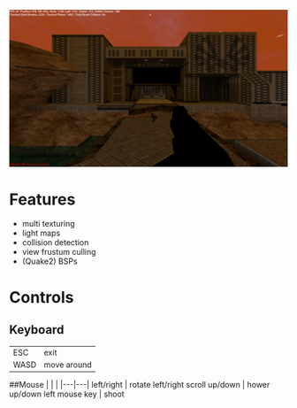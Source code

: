 ![Screenshot](screenshot.png)

# Features
- multi texturing
- light maps
- collision detection
- view frustum culling
- (Quake2) BSPs

# Controls

## Keyboard
|   |   |
|---|---|
ESC   | exit
WASD  | move around

##Mouse
|   |   |
|---|---|
left/right     | rotate left/right
scroll up/down | hower up/down
left mouse key | shoot




